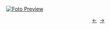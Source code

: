[![Foto Preview](preview/n594.avif)](https://20essentials.github.io/project-000-594)

<div align="center" style="display: flex; justify-content: center;">
  <a  href="https://github.com/20essentials/project-000-593" target="_blank">&#8592;</a>
  &nbsp;&nbsp;
  <a  href="https://github.com/20essentials/project-000-595" target="_blank">&#8594;</a>
</div>
